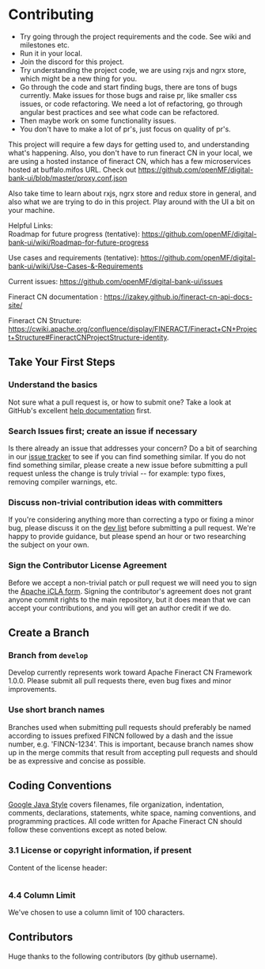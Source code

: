 # Contributing

* Try going through the project requirements and the code. See wiki and milestones etc.
* Run it in your local.
* Join the discord for this project.
* Try understanding the project code, we are using rxjs and ngrx store, which might be a new thing for you.
* Go through the code and start finding bugs, there are tons of bugs currently. Make issues for those bugs and raise pr, like smaller css issues, or code refactoring. We need a lot of refactoring, go through angular best practices and see what code can be refactored.
* Then maybe work on some functionality issues.
* You don't have to make a lot of pr's, just focus on quality of pr's. 

This project will require a few days for getting used to, and understanding what's happening. 
Also, you don't have to run fineract CN in your local, we are using a hosted instance of fineract CN, which has a few microservices hosted at buffalo.mifos URL. Check out https://github.com/openMF/digital-bank-ui/blob/master/proxy.conf.json 

Also take time to learn about rxjs, ngrx store and redux store in general, and also what we are trying to do in this project. Play around with the UI a bit on your machine. 

Helpful Links:  
Roadmap for future progress (tentative): https://github.com/openMF/digital-bank-ui/wiki/Roadmap-for-future-progress

Use cases and requirements (tentative): https://github.com/openMF/digital-bank-ui/wiki/Use-Cases-&-Requirements

Current issues: https://github.com/openMF/digital-bank-ui/issues 

Fineract CN documentation : https://izakey.github.io/fineract-cn-api-docs-site/

Fineract CN Structure: https://cwiki.apache.org/confluence/display/FINERACT/Fineract+CN+Project+Structure#FineractCNProjectStructure-identity. 


## Take Your First Steps

### Understand the basics

Not sure what a pull request is, or how to submit one? Take a look at GitHub's excellent [help
documentation](https://help.github.com/articles/using-pull-requests/) first.

### Search Issues first; create an issue if necessary

Is there already an issue that addresses your concern? Do a bit of searching in our [issue
tracker](https://issues.apache.org/jira/browse/FINCN-3?jql=project%20%3D%20FINCN%20AND%20component%20%3D%20fineract-cn-fims-web-app) to see if you can find something
similar. If you do not find something similar, please create a new issue before submitting a pull
request unless the change is truly trivial -- for example: typo fixes, removing compiler warnings,
etc.

### Discuss non-trivial contribution ideas with committers

If you're considering anything more than correcting a typo or fixing a minor bug, please discuss it
on the [dev list](mailto:dev-subscribe@fineract.apage.org) before submitting a pull request. We're
happy to provide guidance, but please spend an hour or two researching the subject on your own.

### Sign the Contributor License Agreement

Before we accept a non-trivial patch or pull request we will need you to sign the [Apache iCLA
form](https://www.apache.org/licenses/icla.pdf). Signing the
contributor's agreement does not grant anyone commit rights to the main repository, but it does mean
that we can accept your contributions, and you will get an author credit if we do.

## Create a Branch

### Branch from `develop`

Develop currently represents work toward Apache Fineract CN Framework 1.0.0. Please submit all pull requests
there, even bug fixes and minor improvements.

### Use short branch names

Branches used when submitting pull requests should preferably be named according to issues prefixed
FINCN followed by a dash and the issue number, e.g. 'FINCN-1234'. This is important, because
branch names show up in the merge commits that result from accepting pull requests and should be as
expressive and concise as possible.

## Coding Conventions
[Google Java Style](https://google.github.io/styleguide/javaguide.html) covers filenames, file
organization, indentation, comments, declarations, statements, white space, naming conventions, and
programming practices. All code written for Apache Fineract CN should follow these conventions except as noted
below.

### 3.1 License or copyright information, if present

Content of the license header: 

```javascript

```

### 4.4 Column Limit
We've chosen to use a column limit of 100 characters.

## Contributors
Huge thanks to the following contributors (by github username).
